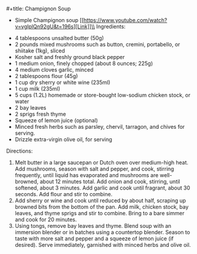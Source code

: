#+title: Champignon Soup

* Simple Champignon soup
[[https://www.youtube.com/watch?v=vgIplQn92gU&t=196s][Link]]\\
Ingredients:
- 4 tablespoons unsalted butter (50g)
- 2 pounds mixed mushrooms such as button, cremini, portabello, or shiitake (1kg), sliced
- Kosher salt and freshly ground black pepper
- 1 medium onion, finely chopped (about 8 ounces; 225g)
- 4 medium cloves garlic, minced
- 2 tablespoons flour (45g)
- 1 cup dry sherry or white wine (235ml)
- 1 cup milk (235ml)
- 5 cups (1.2L) homemade or store-bought low-sodium chicken stock, or water
- 2 bay leaves
- 2 sprigs fresh thyme
- Squeeze of lemon juice (optional)
- Minced fresh herbs such as parsley, chervil, tarragon, and chives for serving.
- Drizzle extra-virgin olive oil, for serving

Directions:
1) Melt butter in a large saucepan or Dutch oven over medium-high heat. Add mushrooms, season with salt and pepper, and cook, stirring frequently, until liquid has evaporated and mushrooms are well-browned, about 12 minutes total. Add onion and cook, stirring, until softened, about 3 minutes. Add garlic and cook until fragrant, about 30 seconds. Add flour and stir to combine.
2) Add sherry or wine and cook until reduced by about half, scraping up browned bits from the bottom of the pan. Add milk, chicken stock, bay leaves, and thyme sprigs and stir to combine. Bring to a bare simmer and cook for 20 minutes.
3) Using tongs, remove bay leaves and thyme. Blend soup with an immersion blender or in batches using a countertop blender. Season to taste with more salt and pepper and a squeeze of lemon juice (if desired). Serve immediately, garnished with minced herbs and olive oil.
